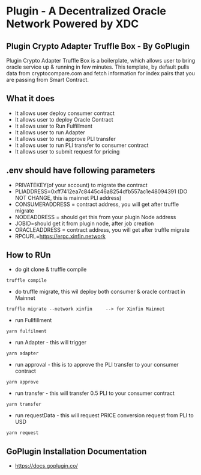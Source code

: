 # Plugin - A Decentralized Oracle Network Powered by XDC
## Plugin Crypto Adapter Truffle Box - By GoPlugin

Plugin Crypto Adapter Truffle Box is a boilerplate, which allows user to bring oracle service up & running in few minutes. This template, by default pulls data from cryptocompare.com and fetch information for index pairs that you are passing from Smart Contract.

## What it does
- It allows user deploy consumer contract
- It allows user to deploy Oracle Contract
- It allows user to Run Fulfillment
- It allows user to run Adapter
- It allows user to run approve PLI transfer
- It allows user to run PLI transfer to consumer contract
- It allows user to submit request for pricing

## .env should have following parameters
- PRIVATEKEY(of your account) to migrate the contract
- PLIADDRESS=0xff7412ea7c8445c46a8254dfb557ac1e48094391 (DO NOT CHANGE, this is mainnet PLI address)
- CONSUMERADDRESS = contract address, you will get after truffle migrate
- NODEADDRESS = should get this from your plugin Node address
- JOBID=should get it from plugin node, after job creation
- ORACLEADDRESS = contract address, you will get after truffle migrate
- RPCURL=https://erpc.xinfin.network

## How to RUn
- do git clone & truffle compile
```
truffle compile
```
- do truffle migrate, this wil deploy both consumer & oracle contract in Mainnet
```
truffle migrate --network xinfin     --> for Xinfin Mainnet
```
- run Fullfillment 
```
yarn fulfilment
```
- run Adapter - this will trigger 
```
yarn adapter
```
- run approval - this is to approve the PLI transfer to your consumer contract
```
yarn approve
```
- run transfer - this will transfer 0.5 PLI to your consumer contract
```
yarn transfer
```
- run requestData - this will request PRICE conversion request from PLI to USD
```
yarn request
```

## GoPlugin Installation Documentation
- https://docs.goplugin.co/